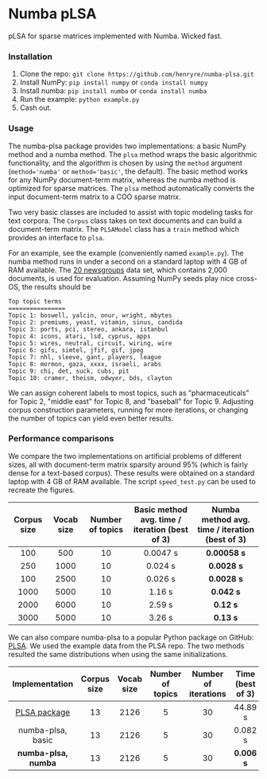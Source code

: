 # Numba pLSA
pLSA for sparse matrices implemented with Numba. Wicked fast.

### Installation

1. Clone the repo: ```git clone https://github.com/henryre/numba-plsa.git ```
2. Install NumPy: ```pip install numpy``` or ```conda install numpy```
3. Install numba: ```pip install numba``` or ```conda install numba```
4. Run the example: ```python example.py```
5. Cash out.

### Usage

The numba-plsa package provides two implementations: a basic NumPy method and a numba method. The `plsa` method wraps the basic algorithmic functionality, and the algorithm is chosen by using the `method` argument (`method='numba'` or `method='basic'`, the default). The basic method works for any NumPy document-term matrix, whereas the numba method is optimized for sparse matrices. The `plsa` method automatically converts the input document-term matrix to a COO sparse matrix.

Two very basic classes are included to assist with topic modeling tasks for text corpora. The `Corpus` class takes on text documents and can build a document-term matrix. The `PLSAModel` class has a `train` method which provides an interface to `plsa`.

For an example, see the example (conveniently named `example.py`). The numba method runs in under a second on a standard laptop with 4 GB of RAM available. The [20 newsgroups](https://archive.ics.uci.edu/ml/datasets/Twenty+Newsgroups) data set, which contains 2,000 documents, is used for evaluation. Assuming NumPy seeds play nice cross-OS, the results should be

```
Top topic terms
================
Topic 1: boswell, yalcin, onur, wright, mbytes
Topic 2: premiums, yeast, vitamin, sinus, candida
Topic 3: ports, pci, stereo, ankara, istanbul
Topic 4: icons, atari, lsd, cyprus, apps
Topic 5: wires, neutral, circuit, wiring, wire
Topic 6: gifs, simtel, jfif, gif, jpeg
Topic 7: nhl, sleeve, gant, players, league
Topic 8: mormon, gaza, xxxx, israeli, arabs
Topic 9: chi, det, suck, cubs, pit
Topic 10: cramer, theism, odwyer, bds, clayton
```

We can assign coherent labels to most topics, such as "pharmaceuticals" for Topic 2, "middle east" for Topic 8, and "baseball" for Topic 9. Adjusting corpus construction parameters, running for more iterations, or changing the number of topics can yield even better results.

### Performance comparisons

We compare the two implementations on artificial problems of different sizes, all with document-term matrix sparsity around 95% (which is fairly dense for a text-based corpus). These results were obtained on a standard laptop with 4 GB of RAM available. The script `speed_test.py` can be used to recreate the figures. 

| Corpus size | Vocab size | Number of topics | Basic method avg. time / iteration (best of 3) | Numba method avg. time  / iteration (best of 3) |
|:-----------:|:---------------:|:----------------:|:----------------------------------------------:|:-----------------------------------------------:|
| 100  | 500  | 10 | 0.0047 s | **0.00058 s** |
| 250  | 1000 | 10 | 0.024 s  | **0.0028 s**  |
| 100  | 2500 | 10 | 0.026 s  | **0.0028 s**  |
| 1000 | 5000 | 10 | 1.16 s   | **0.042 s**   |
| 2000 | 6000 | 10 | 2.59 s   | **0.12 s**    |
| 3000 | 5000 | 10 | 3.26 s   | **0.13 s**    |

We can also compare numba-plsa to a popular Python package on GitHub: [PLSA](https://github.com/hitalex/PLSA). We used the example data from the PLSA repo. The two methods resulted the same distributions when using the same initializations.

| Implementation | Corpus size | Vocab size | Number of topics | Number of iterations | Time (best of 3) |
|:--------------:|:-----------:|:---------------:|:----------------:|:----------------:|:----------------:|
| [PLSA package](https://github.com/hitalex/PLSA) | 13 | 2126 | 5 | 30 | 44.89 s |
| numba-plsa, basic | 13 | 2126 | 5 | 30 | 0.082 s |
| **numba-plsa, numba** | 13 | 2126 | 5 | 30 | **0.006 s** |
